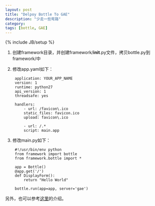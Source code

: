 ```yaml
---
layout: post
title: "Delpoy Bottle To GAE"
description: "少走一些弯路"
category: 
tags: [bottle, GAE]
---
```

{% include JB/setup %}

1. 创建framework目录，并创建framework/__init__.py文件，拷贝bottle.py到framework/中
2. 修改app.yaml如下：

    	application: YOUR_APP_NAME
		version: 1
		runtime: python27
		api_version: 1
		threadsafe: yes
	
		handlers:
			- url: /favicon\.ico
  			static_files: favicon.ico
  			upload: favicon\.ico

			- url: /.*
  			script: main.app


3. 修改main.py如下：

		#!/usr/bin/env python
		from framework import bottle
		from framework.bottle import *
		
		app = Bottle()
		@app.get('/')
		def DisplayForm():
		    return "Hello World"
		 
		bottle.run(app=app, server='gae')
		

另外，也可以参考[这里](http://petergao.com/blog/using-bottle-with-python2-7-on-google-app-engine/)的介绍。